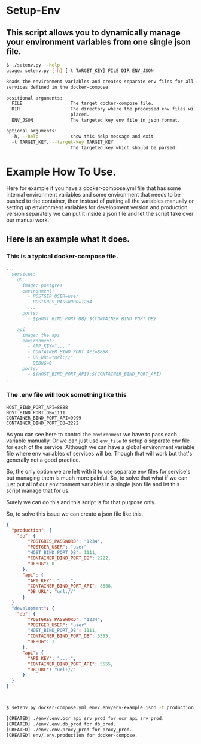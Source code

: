 
# Setup-Env

## This script allows you to dynamically manage your environment variables from one single json file.


```bash
$ ./setenv.py --help
usage: setenv.py [-h] [-t TARGET_KEY] FILE DIR ENV_JSON

Reads the environment variables and creates separate env files for all the
services defined in the docker-compose

positional arguments:
  FILE                  The target docker-compose file.
  DIR                   The directory where the processed env files will be
                        placed.
  ENV_JSON              The targeted key env file in json format.

optional arguments:
  -h, --help            show this help message and exit
  -t TARGET_KEY, --target-key TARGET_KEY
                        The targeted key which should be parsed.
```

# Example How To Use.

Here for example if you have a docker-compose.yml file that has some internal 
environment variables and some environment that needs to be pushed to the container,
then instead of putting all the variables manually or setting up environment variables
for development version and production version separately we can put it inside a json file and
let the script take over our manual work.

## Here is an example what it does.

### This is a typical docker-compose file.
```yml
...
  services:
    db:
      image: postgres
      environment:
        - POSTGER_USER=user
        - POSTGRES_PASSWORD=1234
        ...
      ports:
        - ${HOST_BIND_PORT_DB}:${CONTAINER_BIND_PORT_DB}

    api:
      image: the_api
      environment:
        - APP_KEY="...."
        - CONTAINER_BIND_PORT_API=8888
        - DB_URL="url://"
        - DEBUG=0
      ports:
        - ${HOST_BIND_PORT_API}:${CONTAINER_BIND_PORT_API}
...
```

### The .env file will look something like this
```
HOST_BIND_PORT_API=8888
HOST_BIND_PORT_DB=1111
CONTAINER_BIND_PORT_API=9999
CONTAINER_BIND_PORT_DB=2222
```

As you can see here to control the ```environment``` we have to pass each variable manually.
Or we can just use ```env_file``` to setup a separate env file for each of the service. 
Although we can have a global environment variable file where env variables of services will be.
Though that will work but that's generally not a good practice.

So, the only option we are left with it to use separate env files for service's but managing them
is much more painful. So, to solve that what if we can just put all of our environment variables in a
single json file and let this script manage that for us.

Surely we can do this and this script is for that purpose only.

So, to solve this issue we can create a json file like this.

```json
{
  "production": {
    "db": {
        "POSTGRES_PASSWORD": "1234",
        "POSTGER_USER": "user"
        "HOST_BIND_PORT_DB": 1111,
        "CONTAINER_BIND_PORT_DB": 2222,
        "DEBUG": 0
      },
      "api": {
        "API_KEY": "....",
        "CONTAINER_BIND_PORT_API": 8888,
        "DB_URL": "url://"
      }
  }
  "development": {
    "db": {
        "POSTGRES_PASSWORD": "1234",
        "POSTGER_USER": "user"
        "HOST_BIND_PORT_DB": 1111,
        "CONTAINER_BIND_PORT_DB": 5555,
        "DEBUG": 1
      },
      "api": {
        "API_KEY": "....",
        "CONTAINER_BIND_PORT_API": 5555,
        "DB_URL": "url://"
      }
  }
}
```


```bash


$ setenv.py docker-compose.yml env/ env/env-example.json -t production

[CREATED] ./env/.env.ocr_api_srv_prod for ocr_api_srv_prod.
[CREATED] ./env/.env.db_prod for db_prod.
[CREATED] ./env/.env.proxy_prod for proxy_prod.
[CREATED] env/.env.production for docker-compose.
```

